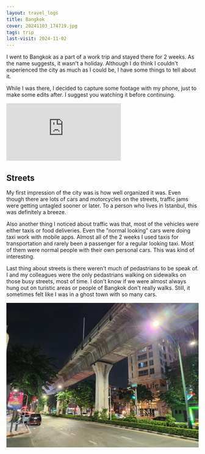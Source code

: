 ```yaml
---
layout: travel_logs
title: Bangkok
cover: 20241103_174719.jpg
tags: trip
last-visit: 2024-11-02
---
```


I went to Bangkok as a part of a work trip and stayed there for 2 weeks. As the
name suggests, it wasn't a holiday. Although I do think I couldn't experienced
the city as much as I could be, I have some things to tell about it.

While I was there, I decided to capture some footage with my phone, just to make
some edits after. I suggest you watching it before continuing.

<div class="videoWrapper">
<iframe
    max-width=560 max-height=315px
    src="https://www.youtube.com/embed/6k64p4Lywiw?si=wtsDku-32_tfAPaQ"
    title="YouTube video player"
    frameborder="0"
    allow="accelerometer; clipboard-write; encrypted-media; gyroscope; picture-in-picture; web-share" referrerpolicy="strict-origin-when-cross-origin"
    allowfullscreen>
</iframe>
</div>

## Streets

My first impression of the city was is how well organized it was. Even though
there are lots of cars and motorcycles on the streets, traffic jams were getting
untagled sooner or later. To a person who lives in Istanbul, this was definitely
a breeze.

Also another thing I noticed about traffic was that, most of the vehicles were
either taxis or food deliveries. Even the "normal looking" cars were doing taxi
work with mobile apps. Almost all of the 2 weeks I used taxis for transportation
and rarely been a passenger for a regular looking taxi. Most of them were normal
people with their own personal cars. This was kind of interesting.

Last thing about streets is there weren't much of pedastrians to be speak of. I
and my colleagues were the only pedastrians walking on sidewalks on those busy
streets, most of time. I don't know if we were almost always hung out on
turistic areas or people of Bangkok don't really walks. Still, it sometimes felt
like I was in a ghost town with so many cars.

![My first picture taken of the streets of Bangkok](/assets/img/travel-logs/bangkok/20241102_224023.jpg)
